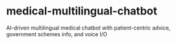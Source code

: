 # medical-multilingual-chatbot
AI-driven multilingual medical chatbot with patient-centric advice, government schemes info, and voice I/O
